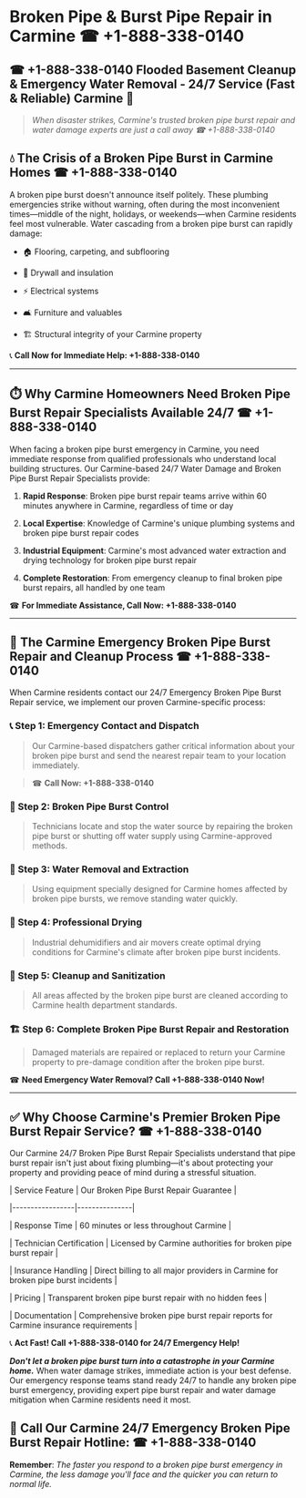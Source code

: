 # Broken Pipe & Burst Pipe Repair in Carmine ☎ +1-888-338-0140  
## ☎ +1-888-338-0140 Flooded Basement Cleanup & Emergency Water Removal - 24/7 Service (Fast & Reliable) Carmine 🚨  

> *When disaster strikes, Carmine's trusted broken pipe burst repair and water damage experts are just a call away ☎ +1-888-338-0140*  

## 💧 The Crisis of a Broken Pipe Burst in Carmine Homes ☎ +1-888-338-0140  

A broken pipe burst doesn't announce itself politely. These plumbing emergencies strike without warning, often during the most inconvenient times—middle of the night, holidays, or weekends—when Carmine residents feel most vulnerable. Water cascading from a broken pipe burst can rapidly damage:  

* 🏠 Flooring, carpeting, and subflooring  
* 🧱 Drywall and insulation  
* ⚡ Electrical systems  
* 🛋️ Furniture and valuables  
* 🏗️ Structural integrity of your Carmine property  

📞 **Call Now for Immediate Help: +1-888-338-0140**  

---  

## ⏱️ Why Carmine Homeowners Need Broken Pipe Burst Repair Specialists Available 24/7 ☎ +1-888-338-0140  

When facing a broken pipe burst emergency in Carmine, you need immediate response from qualified professionals who understand local building structures. Our Carmine-based 24/7 Water Damage and Broken Pipe Burst Repair Specialists provide:  

1. **Rapid Response**: Broken pipe burst repair teams arrive within 60 minutes anywhere in Carmine, regardless of time or day  
2. **Local Expertise**: Knowledge of Carmine's unique plumbing systems and broken pipe burst repair codes  
3. **Industrial Equipment**: Carmine's most advanced water extraction and drying technology for broken pipe burst repair  
4. **Complete Restoration**: From emergency cleanup to final broken pipe burst repairs, all handled by one team  

☎ **For Immediate Assistance, Call Now: +1-888-338-0140**  

---  

## 🔧 The Carmine Emergency Broken Pipe Burst Repair and Cleanup Process ☎ +1-888-338-0140  

When Carmine residents contact our 24/7 Emergency Broken Pipe Burst Repair service, we implement our proven Carmine-specific process:  

### 📞 Step 1: Emergency Contact and Dispatch  
> Our Carmine-based dispatchers gather critical information about your broken pipe burst and send the nearest repair team to your location immediately.  
> ☎ **Call Now: +1-888-338-0140**  

### 🚿 Step 2: Broken Pipe Burst Control  
> Technicians locate and stop the water source by repairing the broken pipe burst or shutting off water supply using Carmine-approved methods.  

### 🌊 Step 3: Water Removal and Extraction  
> Using equipment specially designed for Carmine homes affected by broken pipe bursts, we remove standing water quickly.  

### 💨 Step 4: Professional Drying  
> Industrial dehumidifiers and air movers create optimal drying conditions for Carmine's climate after broken pipe burst incidents.  

### 🧼 Step 5: Cleanup and Sanitization  
> All areas affected by the broken pipe burst are cleaned according to Carmine health department standards.  

### 🏗️ Step 6: Complete Broken Pipe Burst Repair and Restoration  
> Damaged materials are repaired or replaced to return your Carmine property to pre-damage condition after the broken pipe burst.  

☎ **Need Emergency Water Removal? Call +1-888-338-0140 Now!**  

---  

## ✅ Why Choose Carmine's Premier Broken Pipe Burst Repair Service? ☎ +1-888-338-0140  

Our Carmine 24/7 Broken Pipe Burst Repair Specialists understand that pipe burst repair isn't just about fixing plumbing—it's about protecting your property and providing peace of mind during a stressful situation.  

| Service Feature | Our Broken Pipe Burst Repair Guarantee |  
|-----------------|---------------|  
| Response Time | 60 minutes or less throughout Carmine |  
| Technician Certification | Licensed by Carmine authorities for broken pipe burst repair |  
| Insurance Handling | Direct billing to all major providers in Carmine for broken pipe burst incidents |  
| Pricing | Transparent broken pipe burst repair with no hidden fees |  
| Documentation | Comprehensive broken pipe burst repair reports for Carmine insurance requirements |  

📞 **Act Fast! Call +1-888-338-0140 for 24/7 Emergency Help!**  

***Don't let a broken pipe burst turn into a catastrophe in your Carmine home.*** When water damage strikes, immediate action is your best defense. Our emergency response teams stand ready 24/7 to handle any broken pipe burst emergency, providing expert pipe burst repair and water damage mitigation when Carmine residents need it most.  

## 📱 Call Our Carmine 24/7 Emergency Broken Pipe Burst Repair Hotline: ☎ +1-888-338-0140  

**Remember**: *The faster you respond to a broken pipe burst emergency in Carmine, the less damage you'll face and the quicker you can return to normal life.*
